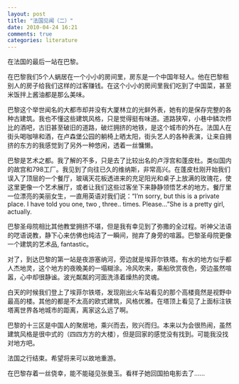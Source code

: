 ```yaml
---
layout: post
title: "法国见闻（二）"
date: 2010-04-24 16:21
comments: true
categories: literature
---
```


在法国的最后一站在巴黎。

在巴黎我们5个人蜗居在一个小小的房间里，房东是一个中国年轻人。他在巴黎租别人的房子给我们这样的过客赚钱。在这个小小的房间里我们吃到了中国菜，甚至米饭拌上酱油都是那么美味。

巴黎这个举世闻名的大都市却并没有大厦林立的光鲜外表，她有的是保存完整的各种古建筑。我也不懂这些建筑风格，只是觉得挺有味道。道路狭窄，小巷中鳞次栉比的酒吧，古旧甚至破旧的道路，破烂拥挤的地铁，是这个城市的外在。法国人在街头喝咖啡和酒，在卢森堡公园的躺椅上晒太阳，街头艺人的各种表演，让来自拥挤的东方的我感觉到了另外一种悠闲，透着一丝慵懒。

巴黎是艺术之都。我了解的不多，只是去了比较出名的卢浮宫和蓬皮杜。类似国内的故宫和798工厂。我见到了向往已久的维纳斯，非常高兴。在蓬皮杜刚开始我们误入了顶层的一个餐厅，玻璃天花板透进来的充足阳光和桌子上放满的玫瑰花，使这里更像一个艺术展厅，或者让我们这些过客坐下来静静领悟艺术的地方。餐厅里一位漂亮的美丽女生，一直用英语对我们说：“I’m sorry, but this is a private place. I have told you one, two , three.. times. Please…”She is a pretty girl, actually.

巴黎圣母院相比其他教堂拥挤不堪，但是我有幸见到了弥撒的全过程。听神父法语的呓语说教，静下心来仿佛也纯洁了一瞬间，抛弃了身旁的喧嚣。巴黎圣母院更像一个建筑的艺术品, fantastic。

对了，到达巴黎的第一站是夜游塞纳河，旁边就是埃菲尔铁塔。有水的地方似乎都人杰地灵，这个地方的夜晚美的一塌糊涂。冷风吹来，乘船欣赏夜色，旁边虽然喧嚣，心中却很静谧。波光粼粼的河面洗涤着燥热的灵魂。

白天的时候我们登上了埃菲尔铁塔，发现刚出火车站看见的那个高楼竟然是视野中最高的楼。其他的都是不太高的欧式建筑，风格优雅。在塔顶上看见了上面标注铁塔离世界各地城市的距离，离家这么远了啊。

巴黎的十三区是中国人的聚居地，乘兴而去，败兴而归。本来以为会很热闹，虽然建筑风格是很中式的（四四方方的大楼），但是回家的感觉没有找到。可能我没找对地方吧。

法国之行结束。希望将来可以故地重游。

在巴黎存着一丝侥幸，能不能碰见张曼玉。看样子她回国拍电影去了……

